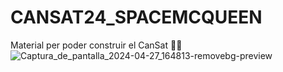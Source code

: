 # CANSAT24_SPACEMCQUEEN
Material per poder construir el CanSat
🧑‍🏭
![Captura_de_pantalla_2024-04-27_164813-removebg-preview](https://github.com/BalafiaMaker/CANSAT24_SPACEMCQUEEN/assets/168301683/cf5a0641-235c-4d5b-95fe-e8e5133f4105)

